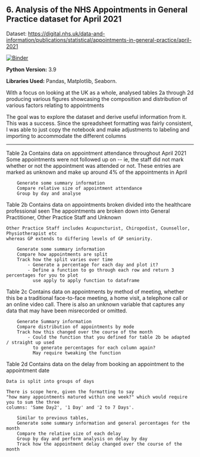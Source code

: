 ## 6. Analysis of the NHS Appointments in General Practice dataset for April 2021
Dataset: https://digital.nhs.uk/data-and-information/publications/statistical/appointments-in-general-practice/april-2021

[![Binder](https://mybinder.org/badge_logo.svg)](https://mybinder.org/v2/gh/RJBraith/Appointment_Dataset_April_21/HEAD)

**Python Version:** 3.9  

**Libraries Used:** Pandas, Matplotlib, Seaborn.

With a focus on looking at the UK as a whole, analysed tables 2a through 2d producing various figures showcasing the composition and distribution of various factors relating to appointments

The goal was to explore the dataset and derive useful information from it. This was a success.
Since the spreadsheet formatting was fairly consistent, I was able to just copy the notebook and make adjustments to labeling and importing to accommodate the different columns

---

Table 2a
	Contains data on appointment attendance throughout April 2021
	Some appointments were not followed up on -- ie, the staff did not mark whether or not
	the appointment was attended or not. These entries are marked as unknown and make up around 4%
	of the appointments in April
	
		Generate some summary information
		Compare relative size of appointment attendance
		Group by day and analyse

Table 2b
	Contains data on appointments broken divided into the healthcare professional seen
	The appointments are broken down into General Practitioner, Other Practice Staff and Unknown
	
	Other Practice Staff includes Acupuncturist, Chiropodist, Counsellor, Physiotherapist etc
	whereas GP extends to differing levels of GP seniority.
	
		Generate some summary information
		Compare how appointments are split
		Track how the split varies over time
			- Generate a percentage for each day and plot it?
			- Define a function to go through each row and return 3 percentages for you to plot
			  use apply to apply function to dataframe

Table 2c
	Contains data on appointments by method of meeting, whether this be a traditional 
	face-to-face meeting, a home visit, a telephone call or an online video call. There is also
	an unknown variable that captures any data that may have been misrecorded or omitted.
	
		Generate Summary information
		Compare distribution of appointments by mode
		Track how this changed over the course of the month
			- Could the function that you defined for table 2b be adapted / straight up used
			  to generate percentages for each column again?
			  May require tweaking the function
			  
Table 2d
	Contains data on the delay from booking an appointment to the appointment date
	
	Data is split into groups of days 
	
	There is scope here, given the formatting to say
	"how many appointments matured within one week?" which would require you to sum the three
	columns: 'Same Day2', '1 Day' and '2 to 7 Days'.
	
		Similar to previous tables,
		Generate some summary information and general percentages for the month
		Compare the relative size of each delay
		Group by day and perform analysis on delay by day
		Track how the appointment delay changed over the course of the month
